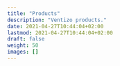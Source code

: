 ```yaml
---
title: "Products"
description: "Ventizo products."
date: 2021-04-27T10:44:04+02:00
lastmod: 2021-04-27T10:44:04+02:00
draft: false
weight: 50
images: []
---
```

